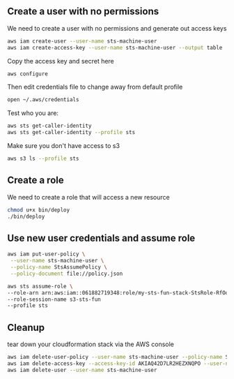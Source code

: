 ## Create a user with no permissions

We need to create a user with no permissions and generate out access keys

```sh
aws iam create-user --user-name sts-machine-user
aws iam create-access-key --user-name sts-machine-user --output table
```


Copy the access key and secret here 
```sh
aws configure
```



Then edit credentials file to change away from default profile 

```sh
open ~/.aws/credentials
```

Test who you are:

```sh
aws sts get-caller-identity
aws sts get-caller-identity --profile sts
```

Make sure you don't have access to s3

```sh
aws s3 ls --profile sts
```


## Create a role

We need to create a role that will access a new resource

```sh
chmod u+x bin/deploy
./bin/deploy
```

## Use new user credentials and assume role

```sh
aws iam put-user-policy \
 --user-name sts-machine-user \
 --policy-name StsAssumePolicy \
 --policy-document file://policy.json
```

```sh
aws sts assume-role \
--role-arn arn:aws:iam::061882719348:role/my-sts-fun-stack-StsRole-RfOoNWfYFEvZ \
--role-session-name s3-sts-fun
--profile sts
```

## Cleanup

tear down your cloudformation stack via the AWS console

```sh
aws iam delete-user-policy --user-name sts-machine-user --policy-name StsAssumePolicy
aws iam delete-access-key --access-key-id AKIAQ42D7LR2HEZXNQPO --user-name sts-machine-user
aws iam delete-user --user-name sts-machine-user
```
